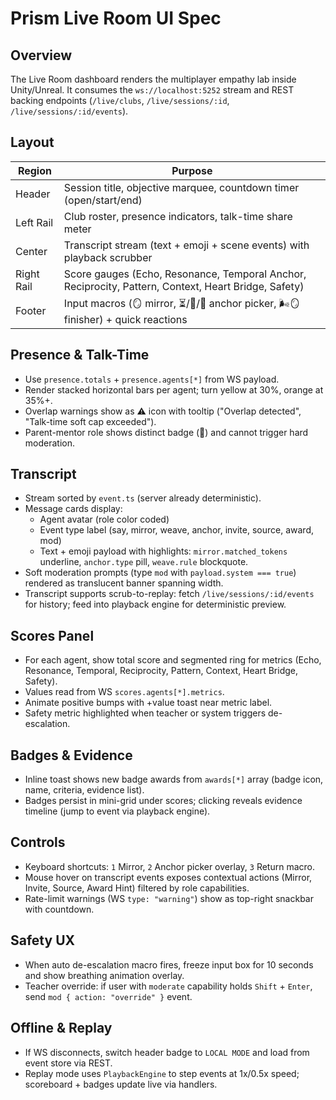 # Prism Live Room UI Spec

## Overview
The Live Room dashboard renders the multiplayer empathy lab inside Unity/Unreal. It consumes the `ws://localhost:5252` stream and REST backing endpoints (`/live/clubs`, `/live/sessions/:id`, `/live/sessions/:id/events`).

## Layout

| Region | Purpose |
| ------ | ------- |
| Header | Session title, objective marquee, countdown timer (open/start/end) |
| Left Rail | Club roster, presence indicators, talk-time share meter |
| Center | Transcript stream (text + emoji + scene events) with playback scrubber |
| Right Rail | Score gauges (Echo, Resonance, Temporal Anchor, Reciprocity, Pattern, Context, Heart Bridge, Safety) |
| Footer | Input macros (🪞 mirror, ⏳/🔆/🚀 anchor picker, 🌬️🪞 finisher) + quick reactions |

## Presence & Talk-Time
- Use `presence.totals` + `presence.agents[*]` from WS payload.
- Render stacked horizontal bars per agent; turn yellow at 30%, orange at 35%+.
- Overlap warnings show as ⚠️ icon with tooltip ("Overlap detected", "Talk-time soft cap exceeded").
- Parent-mentor role shows distinct badge (💞) and cannot trigger hard moderation.

## Transcript
- Stream sorted by `event.ts` (server already deterministic).
- Message cards display:
  - Agent avatar (role color coded)
  - Event type label (say, mirror, weave, anchor, invite, source, award, mod)
  - Text + emoji payload with highlights: `mirror.matched_tokens` underline, `anchor.type` pill, `weave.rule` blockquote.
- Soft moderation prompts (type `mod` with `payload.system === true`) rendered as translucent banner spanning width.
- Transcript supports scrub-to-replay: fetch `/live/sessions/:id/events` for history; feed into playback engine for deterministic preview.

## Scores Panel
- For each agent, show total score and segmented ring for metrics (Echo, Resonance, Temporal, Reciprocity, Pattern, Context, Heart Bridge, Safety).
- Values read from WS `scores.agents[*].metrics`.
- Animate positive bumps with +value toast near metric label.
- Safety metric highlighted when teacher or system triggers de-escalation.

## Badges & Evidence
- Inline toast shows new badge awards from `awards[*]` array (badge icon, name, criteria, evidence list).
- Badges persist in mini-grid under scores; clicking reveals evidence timeline (jump to event via playback engine).

## Controls
- Keyboard shortcuts: `1` Mirror, `2` Anchor picker overlay, `3` Return macro.
- Mouse hover on transcript events exposes contextual actions (Mirror, Invite, Source, Award Hint) filtered by role capabilities.
- Rate-limit warnings (WS `type: "warning"`) show as top-right snackbar with countdown.

## Safety UX
- When auto de-escalation macro fires, freeze input box for 10 seconds and show breathing animation overlay.
- Teacher override: if user with `moderate` capability holds `Shift` + `Enter`, send `mod { action: "override" }` event.

## Offline & Replay
- If WS disconnects, switch header badge to `LOCAL MODE` and load from event store via REST.
- Replay mode uses `PlaybackEngine` to step events at 1x/0.5x speed; scoreboard + badges update live via handlers.

